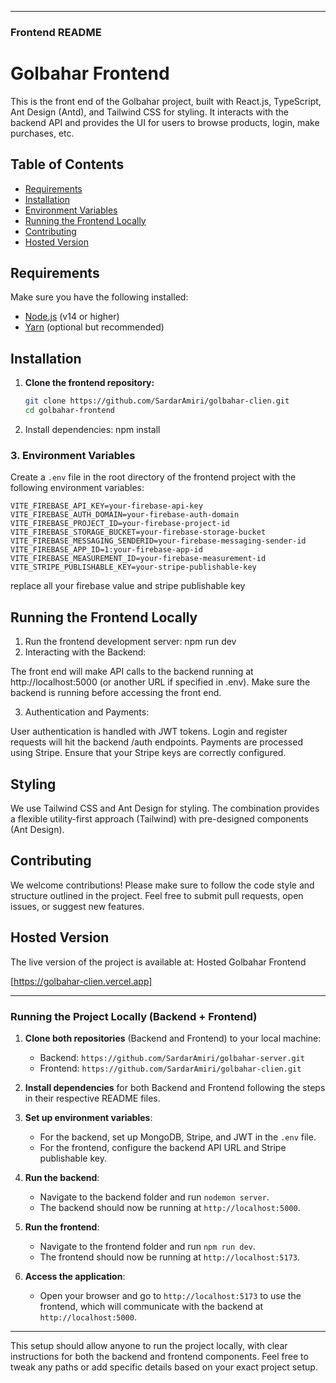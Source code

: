 
---

### Frontend README


# Golbahar Frontend

This is the front end of the Golbahar project, built with React.js, TypeScript, Ant Design (Antd), and Tailwind CSS for styling. It interacts with the backend API and provides the UI for users to browse products, login, make purchases, etc.

## Table of Contents

- [Requirements](#requirements)
- [Installation](#installation)
- [Environment Variables](#environment-variables)
- [Running the Frontend Locally](#running-the-frontend-locally)
- [Contributing](#contributing)
- [Hosted Version](#Hosted-Version)

## Requirements

Make sure you have the following installed:

- [Node.js](https://nodejs.org/en/) (v14 or higher)
- [Yarn](https://yarnpkg.com/) (optional but recommended)
  
## Installation

1. **Clone the frontend repository:**

   ```bash
   git clone https://github.com/SardarAmiri/golbahar-clien.git
   cd golbahar-frontend

2. Install dependencies:
   npm install

### 3. Environment Variables

Create a `.env` file in the root directory of the frontend project with the following environment variables:

```env
VITE_FIREBASE_API_KEY=your-firebase-api-key
VITE_FIREBASE_AUTH_DOMAIN=your-firebase-auth-domain
VITE_FIREBASE_PROJECT_ID=your-firebase-project-id
VITE_FIREBASE_STORAGE_BUCKET=your-firebase-storage-bucket
VITE_FIREBASE_MESSAGING_SENDERID=your-firebase-messaging-sender-id
VITE_FIREBASE_APP_ID=1:your-firebase-app-id
VITE_FIREBASE_MEASUREMENT_ID=your-firebase-measurement-id
VITE_STRIPE_PUBLISHABLE_KEY=your-stripe-publishable-key

```
  replace all your firebase value and stripe publishable key


## Running the Frontend Locally

1. Run the frontend development server:
   npm run dev
2. Interacting with the Backend:

  The front end will make API calls to the backend running at http://localhost:5000 (or another URL if specified in .env).
  Make sure the backend is running before accessing the front end.

3. Authentication and Payments:

  User authentication is handled with JWT tokens. Login and register requests will hit the backend /auth endpoints.
  Payments are processed using Stripe. Ensure that your Stripe keys are correctly configured.


## Styling

We use Tailwind CSS and Ant Design for styling. The combination provides a flexible utility-first approach (Tailwind) with pre-designed components (Ant Design).


## Contributing

We welcome contributions! Please make sure to follow the code style and structure outlined in the project. Feel free to submit pull requests, open issues, or suggest new features.

## Hosted Version

The live version of the project is available at: Hosted Golbahar Frontend

[https://golbahar-clien.vercel.app]

---

### Running the Project Locally (Backend + Frontend)

1. **Clone both repositories** (Backend and Frontend) to your local machine:
   - Backend: `https://github.com/SardarAmiri/golbahar-server.git`
   - Frontend: `https://github.com/SardarAmiri/golbahar-clien.git`

2. **Install dependencies** for both Backend and Frontend following the steps in their respective README files.

3. **Set up environment variables**:
   - For the backend, set up MongoDB, Stripe, and JWT in the `.env` file.
   - For the frontend, configure the backend API URL and Stripe publishable key.

4. **Run the backend**:
   - Navigate to the backend folder and run `nodemon server`.
   - The backend should now be running at `http://localhost:5000`.

5. **Run the frontend**:
   - Navigate to the frontend folder and run `npm run dev`.
   - The frontend should now be running at `http://localhost:5173`.

6. **Access the application**:
   - Open your browser and go to `http://localhost:5173` to use the frontend, which will communicate with the backend at `http://localhost:5000`.

---

This setup should allow anyone to run the project locally, with clear instructions for both the backend and frontend components. Feel free to tweak any paths or add specific details based on your exact project setup.



